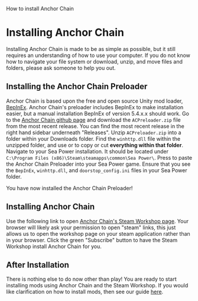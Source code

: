 <link-summary>How to install Anchor Chain</link-summary>
<show-structure for="chapter,procedure" depth="2"/>

# Installing Anchor Chain

<note>
Installing Anchor Chain is made to be as simple as possible, but it still requires an understanding of how to use your computer.
If you do not know how to navigate your file system or download, unzip, and move files and folders, please ask someone to help you out.
</note>

## Installing the Anchor Chain Preloader

<tip>
Anchor Chain is based upon the free and open source Unity mod loader, 
<a href="https://docs.bepinex.dev/articles/index.html" summary="Official BepInEx documentation">BepInEx</a>.
Anchor Chain's preloader includes BepInEx to make installation easier, but a manual installation BepInEx of version 5.4.x.x should work.
</tip>

<procedure title="How To Install the Anchor Chain Preloader">
<step>
Go to the <a href="https://github.com/SeaPower-Modders/AnchorChain">Anchor Chain github page</a> and download the <code>ACPreloader.zip</code> file from the most recent release.
You can find the most recent release in the right hand sidebar underneath "Releases".
</step>
<step>
Unzip <code>ACPreloader.zip</code> into a folder within your Downloads folder.
</step>
<step>
Find the <code>winhttp.dll</code> file within the unzipped folder, and use <shortcut key="$Copy"/> or <shortcut key="$Cut"/> to copy or cut <b>everything within that folder</b>.
</step>
<step>
Navigate to your Sea Power installation.
It should be located under <code>C:\Program Files (x86)\Steam\steamapps\common\Sea Power\</code>.
</step>
<step>
Press <shortcut key="$Paste"/> to paste the Anchor Chain Preloader into your Sea Power game.
</step>
<step>
Ensure that you see the <code>BepInEx</code>, <code>winhttp.dll</code>, and <code>doorstop_config.ini</code> files in your Sea Power folder.
</step>

You have now installed the Anchor Chain Preloader!
</procedure>

## Installing Anchor Chain

<procedure title="How To Install Anchor Chain">
<step>
<!--suppress XmlUnresolvedReference -->
Use the following link to open <a href="steam://openurl/https://steamcommunity.com/sharedfiles/filedetails/?id=3380210757">Anchor Chain's Steam Workshop page</a>.
<note>
Your browser will likely ask your permission to open "steam" links, this just allows us to open the workshop page on your steam application rather than in your browser.
</note>
</step>
<step>
Click the green "Subscribe" button to have the Steam Workshop install Anchor Chain for you.
</step>
</procedure>

## After Installation

There is nothing else to do now other than play!
You are ready to start installing mods using Anchor Chain and the Steam Workshop.
If you would like clarification on how to install mods, then see our guide 
<a href="Installing-Mods.md">here</a>.